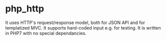 # php_http
It uses HTTP's request/response model, both for JSON API and for templatized MVC. It supports hard-coded input e.g. for testing. It is written in PHP7 with no special dependancies.
